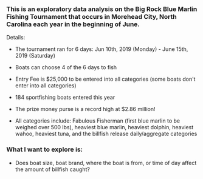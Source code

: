 ### This is an exploratory data analysis on the Big Rock Blue Marlin Fishing Tournament that occurs in Morehead City, North Carolina each year in the beginning of June.

Details:

- The tournament ran for 6 days: Jun 10th, 2019 (Monday) - June 15th, 2019 (Saturday)

- Boats can choose 4 of the 6 days to fish

- Entry Fee is $25,000 to be entered into all categories (some boats don't enter into all categories)

- 184 sportfishing boats entered this year

- The prize money purse is a record high at $2.86 million!

- All categories include: Fabulous Fisherman (first blue marlin to be weighed over 500 lbs), heaviest blue marlin, heaviest dolphin, heaviest wahoo, heaviest tuna, and the billfish release daily/aggregate categories 


### What I want to explore is:

- Does boat size, boat brand, where the boat is from, or time of day affect the amount of billfish caught?
